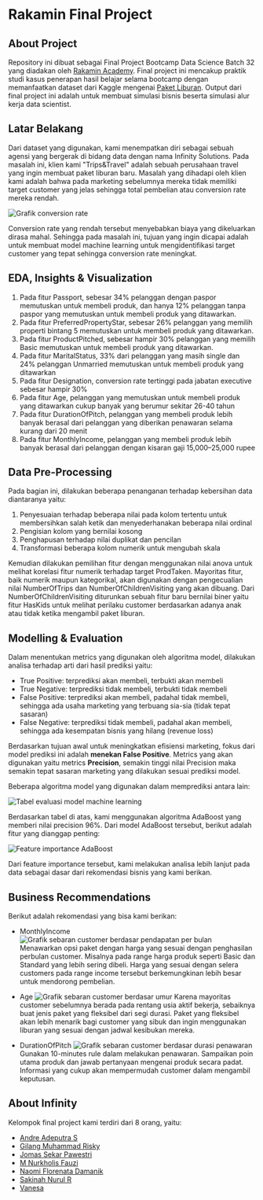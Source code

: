 # Rakamin Final Project
## About Project
Repository ini dibuat sebagai Final Project Bootcamp Data Science Batch 32 yang diadakan oleh [Rakamin Academy](https://www.rakamin.com/). Final project ini mencakup praktik studi kasus penerapan hasil belajar selama bootcamp dengan memanfaatkan dataset dari Kaggle mengenai [Paket Liburan](https://www.kaggle.com/datasets/susant4learning/holiday-package-purchase-prediction). Output dari final project ini adalah untuk membuat simulasi bisnis beserta simulasi alur kerja data scientist.

## Latar Belakang
Dari dataset yang digunakan, kami menempatkan diri sebagai sebuah agensi yang bergerak di bidang data dengan nama Infinity Solutions. Pada masalah ini, klien kami "Trips&Travel" adalah sebuah perusahaan travel yang ingin membuat paket liburan baru. Masalah yang dihadapi oleh klien kami adalah bahwa pada marketing sebelumnya mereka tidak memiliki target customer yang jelas sehingga total pembelian atau conversion rate mereka rendah.

![Grafik conversion rate](assets/TargetPie.png)

Conversion rate yang rendah tersebut menyebabkan biaya yang dikeluarkan dirasa mahal. Sehingga pada masalah ini, tujuan yang ingin dicapai adalah untuk membuat model machine learning untuk mengidentifikasi target customer yang tepat sehingga conversion rate meningkat.

## EDA, Insights & Visualization
1. Pada fitur Passport, sebesar 34% pelanggan dengan paspor memutuskan untuk membeli produk, dan hanya 12% pelanggan tanpa paspor yang memutuskan untuk membeli produk yang ditawarkan.
2. Pada fitur PreferredPropertyStar, sebesar 26% pelanggan yang memilih properti bintang 5 memutuskan untuk membeli produk yang ditawarkan.
3. Pada fitur ProductPitched, sebesar hampir 30% pelanggan yang memilih Basic memutuskan untuk membeli produk yang ditawarkan.
4. Pada fitur MaritalStatus, 33% dari pelanggan yang masih single dan 24% pelanggan Unmarried memutuskan untuk membeli produk yang ditawarkan
5. Pada fitur Designation, conversion rate tertinggi pada jabatan executive sebesar hampir 30%
6. Pada fitur Age, pelanggan yang memutuskan untuk membeli produk yang ditawarkan cukup banyak yang berumur sekitar 26-40 tahun 
7. Pada fitur DurationOfPitch, pelanggan yang membeli produk lebih banyak berasal dari pelanggan yang diberikan penawaran selama kurang dari 20 menit
8. Pada fitur MonthlyIncome, pelanggan yang membeli produk lebih banyak berasal dari pelanggan dengan kisaran gaji 15,000–25,000 rupee

## Data Pre-Processing
Pada bagian ini, dilakukan beberapa penanganan terhadap kebersihan data diantaranya yaitu:
1. Penyesuaian terhadap beberapa nilai pada kolom tertentu untuk membersihkan salah ketik dan menyederhanakan beberapa nilai ordinal
2. Pengisian kolom yang bernilai kosong
3. Penghapusan terhadap nilai duplikat dan pencilan
4. Transformasi beberapa kolom numerik untuk mengubah skala

Kemudian dilakukan pemilihan fitur dengan menggunakan nilai anova untuk melihat korelasi fitur numerik terhadap target ProdTaken. Mayoritas fitur, baik numerik maupun kategorikal, akan digunakan dengan pengecualian nilai NumberOfTrips dan NumberOfChildrenVisiting yang akan dibuang. Dari NumberOfChildrenVisiting diturunkan sebuah fitur baru bernilai biner yaitu fitur HasKids untuk melihat perilaku customer berdasarkan adanya anak atau tidak ketika mengambil paket liburan.

## Modelling & Evaluation
Dalam menentukan metrics yang digunakan oleh algoritma model, dilakukan analisa terhadap arti dari hasil prediksi yaitu:
- True Positive: terprediksi akan membeli, terbukti akan membeli
- True Negative: terprediksi tidak membeli, terbukti tidak membeli
- False Positive: terprediksi akan membeli, padahal tidak membeli, sehingga ada usaha marketing yang terbuang sia-sia (tidak tepat sasaran)
- False Negative: terprediksi tidak membeli, padahal akan membeli, sehingga ada kesempatan bisnis yang hilang (revenue loss)

Berdasarkan tujuan awal untuk meningkatkan efisiensi marketing, fokus dari model prediksi ini adalah **menekan False Positive**. Metrics yang akan digunakan yaitu metrics **Precision**, semakin tinggi nilai Precision maka semakin tepat sasaran marketing yang dilakukan sesuai prediksi model.

Beberapa algoritma model yang digunakan dalam memprediksi antara lain:

![Tabel evaluasi model machine learning](assets/EvalTable.png)

Berdasarkan tabel di atas, kami menggunakan algoritma AdaBoost yang memberi nilai precision 96%. Dari model AdaBoost tersebut, berikut adalah fitur yang dianggap penting:

![Feature importance AdaBoost](assets/FeatureImportance.png)

Dari feature importance tersebut, kami melakukan analisa lebih lanjut pada data sebagai dasar dari rekomendasi bisnis yang kami berikan.

## Business Recommendations
Berikut adalah rekomendasi yang bisa kami berikan:
- MonthlyIncome
![Grafik sebaran customer berdasar pendapatan per bulan](assets/MonthlyIncome.png)
Menawarkan opsi paket dengan harga yang sesuai dengan penghasilan perbulan customer. Misalnya pada range harga produk seperti Basic dan Standard yang lebih sering dibeli. Harga yang sesuai dengan selera customers pada range income tersebut berkemungkinan lebih besar untuk mendorong pembelian.

- Age
![Grafik sebaran customer berdasar umur](assets/Age.png)
Karena mayoritas customer sebelumnya berada pada rentang usia aktif bekerja, sebaiknya buat jenis paket yang fleksibel dari segi durasi. Paket yang fleksibel akan lebih menarik bagi customer yang sibuk dan ingin menggunakan liburan yang sesuai dengan jadwal kesibukan mereka.

- DurationOfPitch
![Grafik sebaran customer berdasar durasi penawaran](assets/DurationOfPitch.png)
Gunakan 10-minutes rule dalam melakukan penawaran. Sampaikan poin utama produk dan jawab pertanyaan mengenai produk secara padat. Informasi yang cukup akan mempermudah customer dalam mengambil keputusan.

## About Infinity
Kelompok final project kami terdiri dari 8 orang, yaitu:
- [Andre Adeputra S](https://github.com/andreadeputra)
- [Gilang Muhammad Risky](https://github.com/gilangrizky67)
- [Jomas Sekar Pawestri](https://github.com/jomassekar)
- [M Nurkholis Fauzi](https://github.com/nurkholisfz)
- [Naomi Florenata Damanik](https://github.com/naomidmnk)
- [Sakinah Nurul R](https://github.com/sakinahnr11)
- [Vanesa](https://github.com/vanesanesa)
